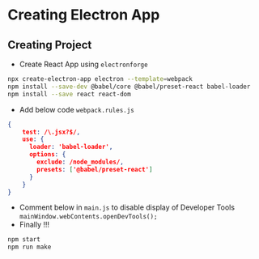 # Creating Electron App

## Creating Project
- Create React App using `electronforge`
```sh
npx create-electron-app electron --template=webpack
npm install --save-dev @babel/core @babel/preset-react babel-loader
npm install --save react react-dom
```
- Add below code `webpack.rules.js`
```json
{
    test: /\.jsx?$/,
    use: {
      loader: 'babel-loader',
      options: {
        exclude: /node_modules/,
        presets: ['@babel/preset-react']
      }
    }
}
```
- Comment below in `main.js` to disable display of Developer Tools   
`mainWindow.webContents.openDevTools();`
- Finally !!!
```sh
npm start
npm run make
```
